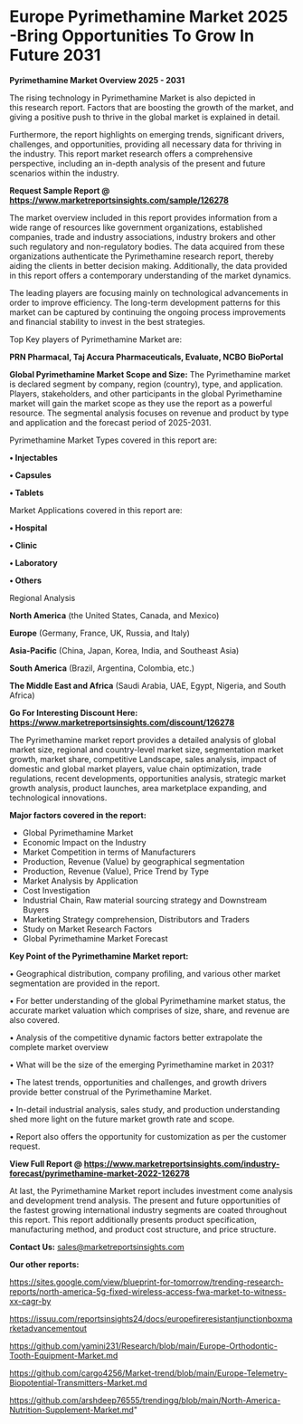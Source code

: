  # Europe Pyrimethamine Market 2025 -Bring Opportunities To Grow In Future 2031

<Strong> Pyrimethamine Market Overview 2025 - 2031</strong>

The rising technology in Pyrimethamine Market is also depicted in this research report. Factors that are boosting the growth of the market, and giving a positive push to thrive in the global market is explained in detail.

Furthermore, the report highlights on emerging trends, significant drivers, challenges, and opportunities, providing all necessary data for thriving in the industry. This report market research offers a comprehensive perspective, including an in-depth analysis of the present and future scenarios within the industry.

<strong>Request Sample Report @ <a href=https://www.marketreportsinsights.com/sample/126278>https://www.marketreportsinsights.com/sample/126278</a></strong>

The market overview included in this report provides information from a wide range of resources like government organizations, established companies, trade and industry associations, industry brokers and other such regulatory and non-regulatory bodies. The data acquired from these organizations authenticate the Pyrimethamine research report, thereby aiding the clients in better decision making. Additionally, the data provided in this report offers a contemporary understanding of the market dynamics.

The leading players are focusing mainly on technological advancements in order to improve efficiency. The long-term development patterns for this market can be captured by continuing the ongoing process improvements and financial stability to invest in the best strategies.

Top Key players of Pyrimethamine Market are:

<strong>PRN Pharmacal, Taj Accura Pharmaceuticals, Evaluate, NCBO BioPortal</strong>

<strong><b>Global Pyrimethamine Market Scope and Size:</b></strong>
The Pyrimethamine market is declared segment by company, region (country), type, and application. Players, stakeholders, and other participants in the global Pyrimethamine market will gain the market scope as they use the report as a powerful resource. The segmental analysis focuses on revenue and product by type and application and the forecast period of 2025-2031.

Pyrimethamine Market Types covered in this report are:

<strong>• Injectables

• Capsules

• Tablets</strong>

Market Applications covered in this report are:

<strong>• Hospital

• Clinic

• Laboratory

• Others</strong> 

Regional Analysis

<strong>North America</strong> (the United States, Canada, and Mexico)

<strong>Europe</strong> (Germany, France, UK, Russia, and Italy)

<strong>Asia-Pacific</strong> (China, Japan, Korea, India, and Southeast Asia)

<strong>South America</strong> (Brazil, Argentina, Colombia, etc.)

<strong>The Middle East and Africa</strong> (Saudi Arabia, UAE, Egypt, Nigeria, and South Africa)

<strong>Go For Interesting Discount Here: <a href=https://www.marketreportsinsights.com/discount/126278>https://www.marketreportsinsights.com/discount/126278</a></strong>

The Pyrimethamine market report provides a detailed analysis of global market size, regional and country-level market size, segmentation market growth, market share, competitive Landscape, sales analysis, impact of domestic and global market players, value chain optimization, trade regulations, recent developments, opportunities analysis, strategic market growth analysis, product launches, area marketplace expanding, and technological innovations.

<strong><b>Major factors covered in the report:</b></strong>
<ul>
  <li>Global Pyrimethamine Market </li>
  <li>Economic Impact on the Industry</li>
  <li>Market Competition in terms of Manufacturers</li>
  <li>Production, Revenue (Value) by geographical segmentation</li>
  <li>Production, Revenue (Value), Price Trend by Type</li>
  <li>Market Analysis by Application</li>
  <li>Cost Investigation</li>
  <li>Industrial Chain, Raw material sourcing strategy and Downstream Buyers</li>
  <li>Marketing Strategy comprehension, Distributors and Traders</li>
  <li>Study on Market Research Factors</li>
  <li>Global Pyrimethamine Market Forecast</li>
</ul>

<strong><b>Key Point of the Pyrimethamine Market report:</b></strong>

• Geographical distribution, company profiling, and various other market segmentation are provided in the report.

• For better understanding of the global Pyrimethamine market status, the accurate market valuation which comprises of size, share, and revenue are also covered.

• Analysis of the competitive dynamic factors better extrapolate the complete market overview

• What will be the size of the emerging Pyrimethamine market in 2031?

• The latest trends, opportunities and challenges, and growth drivers provide better construal of the Pyrimethamine Market.

• In-detail industrial analysis, sales study, and production understanding shed more light on the future market growth rate and scope.

• Report also offers the opportunity for customization as per the customer request.

<strong><b>View Full Report @ <a href=https://www.marketreportsinsights.com/industry-forecast/pyrimethamine-market-2022-126278>https://www.marketreportsinsights.com/industry-forecast/pyrimethamine-market-2022-126278</a></b></strong>


At last, the Pyrimethamine Market report includes investment come analysis and development trend analysis. The present and future opportunities of the fastest growing international industry segments are coated throughout this report. This report additionally presents product specification, manufacturing method, and product cost structure, and price structure.

<strong>Contact Us:</strong>
sales@marketreportsinsights.com

<strong>Our other reports:</strong>

<a href=https://sites.google.com/view/blueprint-for-tomorrow/trending-research-reports/north-america-5g-fixed-wireless-access-fwa-market-to-witness-xx-cagr-by>https://sites.google.com/view/blueprint-for-tomorrow/trending-research-reports/north-america-5g-fixed-wireless-access-fwa-market-to-witness-xx-cagr-by</a>

<a href=https://issuu.com/reportsinsights24/docs/europefireresistantjunctionboxmarketadvancementout>https://issuu.com/reportsinsights24/docs/europefireresistantjunctionboxmarketadvancementout</a>

<a href=https://github.com/yamini231/Research/blob/main/Europe-Orthodontic-Tooth-Equipment-Market.md>https://github.com/yamini231/Research/blob/main/Europe-Orthodontic-Tooth-Equipment-Market.md</a>

<a href=https://github.com/cargo4256/Market-trend/blob/main/Europe-Telemetry-Biopotential-Transmitters-Market.md>https://github.com/cargo4256/Market-trend/blob/main/Europe-Telemetry-Biopotential-Transmitters-Market.md</a>

<a href=https://github.com/arshdeep76555/trendingg/blob/main/North-America-Nutrition-Supplement-Market.md>https://github.com/arshdeep76555/trendingg/blob/main/North-America-Nutrition-Supplement-Market.md</a>"

